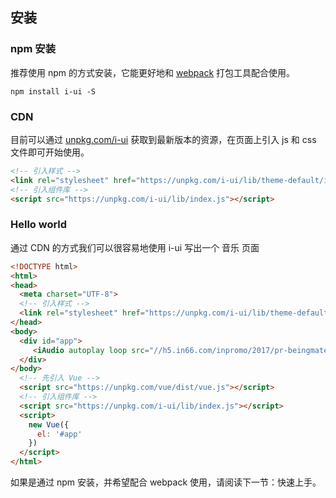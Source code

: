 ## 安装

### npm 安装
推荐使用 npm 的方式安装，它能更好地和 [webpack](https://webpack.js.org/) 打包工具配合使用。

```shell
npm install i-ui -S
```

### CDN
目前可以通过 [unpkg.com/i-ui](https://unpkg.com/i-ui/) 获取到最新版本的资源，在页面上引入 js 和 css 文件即可开始使用。

```html
<!-- 引入样式 -->
<link rel="stylesheet" href="https://unpkg.com/i-ui/lib/theme-default/index.css">
<!-- 引入组件库 -->
<script src="https://unpkg.com/i-ui/lib/index.js"></script>
```

### Hello world
通过 CDN 的方式我们可以很容易地使用 i-ui 写出一个 音乐 页面

```html
<!DOCTYPE html>
<html>
<head>
  <meta charset="UTF-8">
  <!-- 引入样式 -->
  <link rel="stylesheet" href="https://unpkg.com/i-ui/lib/theme-default/index.css">
</head>
<body>
  <div id="app">
     <iAudio autoplay loop src="//h5.in66.com/inpromo/2017/pr-beingmate/img/music.d4ffe2f.mp3"></iAudio>
  </div>
</body>
  <!-- 先引入 Vue -->
  <script src="https://unpkg.com/vue/dist/vue.js"></script>
  <!-- 引入组件库 -->
  <script src="https://unpkg.com/i-ui/lib/index.js"></script>
  <script>
    new Vue({
      el: '#app'
    })
  </script>
</html>
```

如果是通过 npm 安装，并希望配合 webpack 使用，请阅读下一节：<router-link to="/quickstart">快速上手</router-link>。
